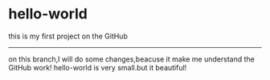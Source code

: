 # hello-world
this is my first project on the GitHub

---------------------------------------------

on this branch,I will do some changes,beacuse it make me understand the GitHub work!
hello-world is very small.but it beautiful!
